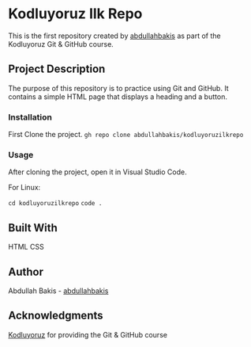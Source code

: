 # Kodluyoruz Ilk Repo
This is the first repository created by [abdullahbakis](https://github.com/abdullahbakis) as part of the Kodluyoruz Git & GitHub course.

## Project Description
The purpose of this repository is to practice using Git and GitHub. It contains a simple HTML page that displays a heading and a button.

### Installation
First Clone the project.
`gh repo clone abdullahbakis/kodluyoruzilkrepo`
### Usage
After cloning the project, open it in Visual Studio Code.

For Linux:

`cd kodluyoruzilkrepo`
`code .`
## Built With
HTML
CSS
## Author
Abdullah Bakis - [abdullahbakis](https://github.com/abdullahbakis)
## Acknowledgments
[Kodluyoruz](https://kodluyoruz.org/tr/kodluyoruz/) for providing the Git & GitHub course
